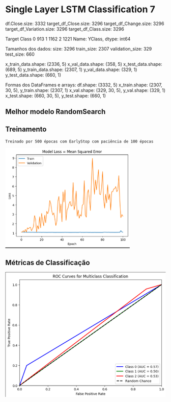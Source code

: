 # Single Layer LSTM Classification 7
df.Close.size: 3332
target_df_Close.size: 3296
target_df_Change.size: 3296
target_df_Variation.size: 3296
target_df_Class.size: 3296

Target Class
0     913
1    1162
2    1221
Name: YClass, dtype: int64

Tamanhos dos dados:
size: 3296
train_size: 2307
validation_size: 329
test_size: 660

x_train_data.shape: (2336, 5)
x_val_data.shape: (358, 5)
x_test_data.shape: (689, 5)
y_train_data.shape: (2307, 1)
y_val_data.shape: (329, 1)
y_test_data.shape: (660, 1)

Formas dos DataFrames e arrays:
df.shape: (3332, 5)
x_train.shape: (2307, 30, 5), y_train.shape: (2307, 1)
x_val.shape: (329, 30, 5), y_val.shape: (329, 1)
x_test.shape: (660, 30, 5), y_test.shape: (660, 1)
## Melhor modelo RandomSearch


## Treinamento 
    Treinado por 500 épocas com EarlyStop com paciência de 100 épocas
![Alt text](./img/loss7.png)

## Métricas de Classificação

![Alt text](./img/auc7.png)